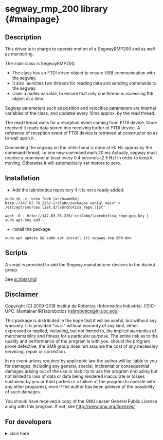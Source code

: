 segway_rmp_200 library                         {#mainpage}
============

## Description

This driver is in charge to operate motion of a SegwayRMP200 and as well as monitoring.

  The main class is SegwayRMP200,

  - The class has an FTDI driver object to ensure USB communication with the segway.
  - It also launches two threads for reading data and sending commands to the segway.
  - Uses a mutex variable, to ensure that only one thread is accessing ftdi object at a time.
	
  Segway parameters such as position and velocities paramaters are internal variables of the class, 
  and updated every 10ms approx, by the read thread.
	
  The read thread waits for a reception event coming from FTDI device. Once received it reads data stored into
  receiving buffer of FTDI device. A reference of reception event of FTDI device is retrieved at constructor so 
  as to wait upon it.

  Comanding the segway on the ohter hand is done at 50 Hz approx by the command thread, i.e one new command each
  20 ms.Actually, segway must receive a command at least every 0.4 seconds (2.5 Hz) in order to keep it moving.
  Otherwise it will automatically set motors to zero. 


## Installation

* Add the labrobotica repository if it is not already added:

``` sudo sh -c 'echo "deb [arch=amd64] http://147.83.76.226/~irilabo/packages xenial main" > /etc/apt/sources.list.d/labrobotica_repo.list' ```

``` wget -O - http://147.83.76.226/~irilabo/labrobotica_repo.gpg.key | sudo apt-key add - ```

* Install the package:

``` sudo apt update && sudo apt install iri-segway-rmp-200-dev ```

## Scripts

A script is provided to add the Segway manufacturer devices to the dialout group. 

See [scripts/.md](scripts)

## Disclaimer  

Copyright (C) 2009-2018 Institut de Robòtica i Informàtica Industrial, CSIC-UPC.
Mantainer IRI labrobotics (labrobotica@iri.upc.edu)

This package is distributed in the hope that it will be useful, but without any warranty. It is provided "as is" without warranty of any kind, either expressed or implied, including, but not limited to, the implied warranties of merchantability and fitness for a particular purpose. The entire risk as to the quality and performance of the program is with you. should the program prove defective, the GMR group does not assume the cost of any necessary servicing, repair  or correction.

In no event unless required by applicable law the author will be liable to you for damages, including any general, special, incidental or consequential damages arising out of the use or inability to use the program (including but not limited to loss of data or data being rendered inaccurate or losses sustained by you or third parties or a failure of the program to operate with any other programs), even if the author has been advised of the possibility of such damages.

You should have received a copy of the GNU Lesser General Public License
along with this program.  If not, see <http://www.gnu.org/licenses/>

## For developers

<details><summary>click here</summary>
<p>

## Dependencies

This package requires of the following system libraries and packages

* [cmake](https://www.cmake.org "CMake's Homepage"), a cross-platform build system.
* [doxygen](http://www.doxygen.org "Doxygen's Homepage") and [graphviz](http://www.graphviz.org "Graphviz's Homepage") to generate the documentation.
* stdc++ and pthread libraries.

Under linux all of these utilities are available in ready-to-use packages.

This package also requires of the following IRI libraries:

* [iriutils](https://gitlab.iri.upc.edu/labrobotica/algorithms/iriutils "iriutils gitlab page"), a set of basic tools.
* [comm](https://gitlab.iri.upc.edu/labrobotica/drivers/comm "comm gitlab page"), a set of drivers for standard communication devices.

## Compilation and installation from source

Clone this repository and create a build folder inside:

``` mkdir build ```

Inside the build folder execute the following commands:

``` cmake .. ```

The default build mode is DEBUG. That is, objects and executables include debug information.

The RELEASE build mode optimizes for speed. To build in this mode execute instead
``` cmake .. -DCMAKE_BUILD_TYPE=RELEASE ```

The release mode will be kept until next time cmake is executed.

``` make -j $(nproc)``` 

In case no errors are reported, the generated libraries (if any) will be located at the
_lib_ folder and the executables (if any) will be located at the _bin_ folder.

In order to be able to use the library, it it necessary to copy it into the system.
To do that, execute

``` make install ```

as root and the shared libraries will be copied to */usr/local/lib/iri/segway_rmp_200* directory
and the header files will be copied to */usr/local/include/iri/segway_rmp_200* directory. At
this point, the library may be used by any user.

To remove the library from the system, exceute

``` make uninstall ```

as root, and all the associated files will be removed from the system.

To generate the documentation execute the following command:

``` make doc ```

## How to use it

To use this library in another library or application, in the CMakeLists.txt file, first it is necessary to locate if the library has been installed or not using the following command

``` FIND_PACKAGE(segway_rmp_200) ```

In the case that the package is present, it is necessary to add the header files directory to the include directory path by using

``` INCLUDE_DIRECTORIES(${segway_rmp_200_INCLUDE_DIR}) ```

and it is also necessary to link with the desired libraries by using the following command

``` TARGET_LINK_LIBRARIES(<executable name> ${segway_rmp_200_LIBRARY}) ```

## Examples

There are several examples that show how to use it.

</p>
</details>